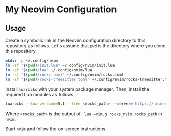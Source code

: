 # My Neovim Configuration

## Usage

Create a symbolic link in the Neovim configuration directory to this repository as follows.
Let's assume that `pwd` is the directory where you clone this repository.

```bash
mkdir -p ~/.config/nvim
ln -sf "$(pwd)/init.lua" ~/.config/nvim/init.lua
ln -sf "$(pwd)/lua" ~/.config/nvim/lua
ln -sf "$(pwd)/rocks.toml" ~/.config/nvim/rocks.toml
ln -sf "$(pwd)/rocks-treesitter.toml" ~/.config/nvim/rocks-treesitter.toml
```

Install `luarocks` with your system package manager.
Then, install the required Lua modules as follows.

```bash
luarocks --lua-version=5.1 --tree <rocks_path> --server='https://nvim-neorocks.github.io/rocks-binaries/' install rocks.nvim
```

Where `<rocks_path>` is the output of `:lua =vim.g.rocks_nvim.rocks_path` in `nvim`.

Start `nvim` and follow the on-screen instructions.
